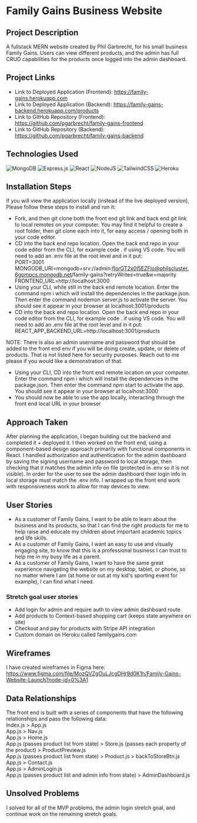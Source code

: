 # Family Gains Business Website
## Project Description
A fullstack MERN website created by Phil Garbrecht, for his small business Family Gains. Users can view different products, and the admin has full CRUD capabilities for the products once logged into the admin dashboard.

## Project Links
* Link to Deployed Application (Frontend): https://family-gains.herokuapp.com
* Link to Deployed Application (Backend): https://family-gains-backend.herokuapp.com/products
* Link to GitHub Repository (Frontend): https://github.com/pgarbrecht/family-gains-frontend
* Link to GitHub Repository (Backend): https://github.com/pgarbrecht/family-gains-backend

## Technologies Used
![MongoDB](https://img.shields.io/badge/MongoDB-%234ea94b.svg?style=for-the-badge&logo=mongodb&logoColor=white) ![Express.js](https://img.shields.io/badge/express.js-%23404d59.svg?style=for-the-badge&logo=express&logoColor=%2361DAFB) ![React](https://img.shields.io/badge/react-%2320232a.svg?style=for-the-badge&logo=react&logoColor=%2361DAFB) ![NodeJS](https://img.shields.io/badge/node.js-6DA55F?style=for-the-badge&logo=node.js&logoColor=white) ![TailwindCSS](https://img.shields.io/badge/tailwindcss-%2338B2AC.svg?style=for-the-badge&logo=tailwind-css&logoColor=white) ![Heroku](https://img.shields.io/badge/heroku-%23430098.svg?style=for-the-badge&logo=heroku&logoColor=white)

## Installation Steps
If you will view the application locally (instead of the live deployed version), Please follow these steps to install and run it:

* Fork, and then git clone both the front end git link and back end git link to  local remotes on your computer. You may find it helpful to create a root folder, then git clone each into it, for easy access / opening both in your code editor.
* CD into the back end repo location. Open the back end repo in your code editor from the CLI, for example code . if using VS code. You will need to add an .env file at the root level and in it put: <br />
PORT=3001 <br />
MONGODB_URI=mongodb+srv://admin:fIorGT2x0I5EZFlo@philscluster.6gpmpcs.mongodb.net/family-gains?retryWrites=true&w=majority <br />
FRONTEND_URL=http://localhost:3000 <br />
* Using your CLI, while still in the back end remote location. Enter the command npm i which will install the dependencies in the package.json. Then enter the command nodemon server.js to activate the server. You should see it appear in your browser at localhost:3001/products
* CD into the back end repo location. Open the back end repo in your code editor from the CLI, for example code . if using VS code. You will need to add an .env file at the root level and in it put: <br />
REACT_APP_BACKEND_URL=http://localhost:3001/products <br />

NOTE: There is also an admin username and password that should be added to the front end env if you will be doing create, update, or delete of products. That is not listed here for security purposes. Reach out to me please if you would like a demonstration of that.

* Using your CLI, CD into the front end remote location on your computer. Enter the command npm i which will install the dependencies in the package.json. Then enter the command npm start to activate the app. You should see it appear in your browser at localhost:3000
* You should now be able to use the app locally, interacting through the front end local URL in your browser

## Approach Taken
After planning the application, I began building out the backend and completed it + deployed it. I then worked on the front end, using a component-based design approach primarily with functional components in React. I handled authorization and authentication for the admin dashboard by saving the signing username and password to local storage, then checking that it matches the admin info on file (protected in .env so it is not visible). In order for the user to see the admin dashboard their login info in local storage must match the .env info. I wrapped up the front end work with responsiveness work to allow for may devices to view.

## User Stories
* As a customer of Family Gains, I want to be able to learn about the business and its products, so that I can find the right products for me to help raise and educate my children about important academic topics and life skills.
* As a customer of Family Gains, I want an easy to use and visually engaging site, to know that this is a professional business I can trust to help me in my busy life as a parent.
* As a customer of Family Gains, I want to have the same great experience navigating the website on my desktop, tablet, or phone, so no matter where I am (at home or out at my kid's sporting event for example), I can find what I need.

### Stretch goal user stories
* Add login for admin and require auth to view admin dashboard route
* Add products to Context-based shopping cart (keeps state anywhere on site)
* Checkout and pay for products with Stripe API integration
* Custom domain on Heroku called familygains.com

## Wireframes
I have created wireframes in Figma here:
https://www.figma.com/file/MozQVZgOuLJcgDHr9d0K1h/Family-Gains-Website-Launch?node-id=0%3A1

## Data Relationships
The front end is built with a series of components that have the following relationships and pass the following data: <br />
Index.js > App.js <br />
            App.js > Nav.js <br />
            App.js > Home.js <br />
            App.js (passes product list from state) > Store.js (passes each property of the product) > ProductPreview.js <br />
            App.js (passes product list from state) > Product.js > backToStoreBtn.js <br />
            App.js > Contact.js <br />
            App.js > AdminLogin.js <br />
            App.js (passes product list and admin info from state) > AdminDashboard.js <br />

## Unsolved Problems
I solved for all of the MVP problems, the admin login stretch goal, and continue work on the remaining stretch goals.